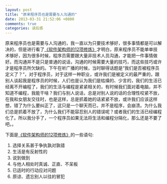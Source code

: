```yaml
---
layout: post
title: "原来程序员也是需要与人沟通的"
date: 2013-03-31 21:52:06 +0800
comments: true
categories: 读后感
---
```

原来程序员也是需要与人沟通的，我一直以为只要技术够好，很多事情都是可以解决的，但是进行看了[《软件架构师的12项修炼》](http://www.amazon.cn/gp/product/B008407F3S/ref=as_li_qf_sp_asin_tl?ie=UTF8&camp=536&creative=3132&creativeASIN=B008407F3S&linkCode=as2&tag=robinwu-23)才明白，原来程序员不能单单技术够好，因为很多时候，程序员需要跟大量非技术人员沟通，才能把一件事情做好。<!-- more -->而沟通并不是只是普通的说话，沟通的时候需要大量的技巧，而这些技巧或许才是程序员所欠缺的。下午在听广播的时候，当时聊得话题是“我们是否被程序员定义了？“，对于程序员，对于这样一种职业，或许我们是被定义的最严重的，跟别人谈起我是程序员的时候，人们也是认为我们是枯燥的、少言的，我们的生活已经离不开编程了，我们的生活与编程是紧紧相关的，有时候我们面对着电脑，并不知道不编程，我能干啥？我们与别人说话，总是对别人说的话的合理性咬紧不放，在我和女朋友交往时，也是这样，总是抓着她的话紧紧不放，或许我们应该这样想，错了为什么要纠正了，这只是一个聊天而已，并不是程序，会崩溃。为什么我们总是抓着不放了，为什么我们不能容忍别人的错误呢？或者我们的生活已经编程化了。所以我分手了，一个程序员如果无法将生活和编程分隔化，那么还是不要了吧。。

下面是[《软件架构师的12项修炼》](http://www.amazon.cn/gp/product/B008407F3S/ref=as_li_qf_sp_asin_tl?ie=UTF8&camp=536&creative=3132&creativeASIN=B008407F3S&linkCode=as2&tag=robinwu-23)的一些语句:

1. 选择关系甚于争执孰对孰错
2. 生活是有反射性的
3. 说到做到
4. 与他人相处时真诚、正直、不呆板
5. 已适时的行动应对问题
6. 原谅、遗忘别人以往的冒犯